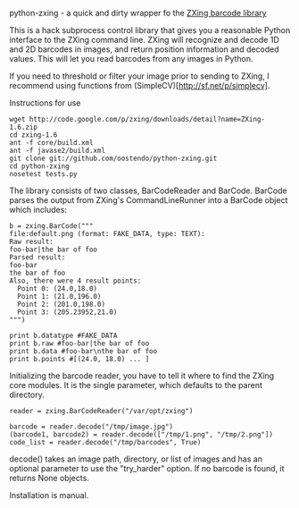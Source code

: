 python-zxing - a quick and dirty wrapper fo the [ZXing barcode library](http://code.google.com/p/zxing/)

This is a hack subprocess control library that gives you a reasonable Python interface to the ZXing command line.  ZXing will recognize and decode 1D and 2D
barcodes in images, and return position information and decoded values.  This
will let you read barcodes from any images in Python.

If you need to threshold or filter your image prior to sending to ZXing, I 
recommend using functions from (SimpleCV)[http://sf.net/p/simplecv].

Instructions for use

    wget http://code.google.com/p/zxing/downloads/detail?name=ZXing-1.6.zip
    cd zxing-1.6 
    ant -f core/build.xml
    ant -f javase2/build.xml 
    git clone git://github.com/oostendo/python-zxing.git
    cd python-zxing
    nosetest tests.py

The library consists of two classes, BarCodeReader and BarCode.  BarCode parses
the output from ZXing's CommandLineRunner into a BarCode object which includes:

    b = zxing.BarCode("""
    file:default.png (format: FAKE_DATA, type: TEXT):
    Raw result:
    foo-bar|the bar of foo
    Parsed result:
    foo-bar 
    the bar of foo
    Also, there were 4 result points:
      Point 0: (24.0,18.0)
      Point 1: (21.0,196.0)
      Point 2: (201.0,198.0)
      Point 3: (205.23952,21.0)
    """)
    
    print b.datatype #FAKE_DATA
    print b.raw #foo-bar|the bar of foo
    print b.data #foo-bar\nthe bar of foo
    print b.points #[(24.0, 18.0) ... ]

Initializing the barcode reader, you have to tell it where to find the ZXing
core modules.  It is the single parameter, which defaults to the parent 
directory.

    reader = zxing.BarCodeReader("/var/opt/zxing")

    barcode = reader.decode("/tmp/image.jpg")
    (barcode1, barcode2) = reader.decode(["/tmp/1.png", "/tmp/2.png"])
    code_list = reader.decode("/tmp/barcodes", True)

decode() takes an image path, directory, or list of images and has an optional parameter to use the "try_harder" option.  If no barcode is found, it returns None objects. 

Installation is manual. 
